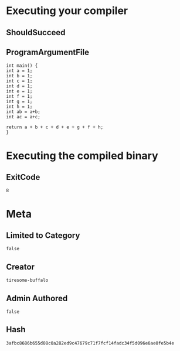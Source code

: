# Executing your compiler

## ShouldSucceed

## ProgramArgumentFile

```
int main() {
int a = 1;
int b = 1;
int c = 1;
int d = 1;
int e = 1;
int f = 1;
int g = 1;
int h = 1;
int ab = a+b;
int ac = a+c;

return a + b + c + d + e + g + f + h;
}
```

# Executing the compiled binary

## ExitCode

```
8
```

# Meta

## Limited to Category

```
false
```

## Creator

```
tiresome-buffalo
```

## Admin Authored

```
false
```

## Hash

```
3afbc8686b655d08c0a282ed9c47679c71f7fcf14fadc34f5d096e6ae0fe5b4e
```
